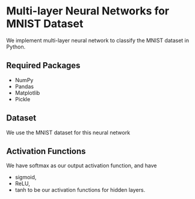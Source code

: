 # Multi-layer Neural Networks for MNIST Dataset

We implement multi-layer neural network to classify the MNIST dataset in Python.

## Required Packages
* NumPy
* Pandas
* Matplotlib
* Pickle

## Dataset
We use the MNIST dataset for this neural network

## Activation Functions
We have softmax as our output activation function, and have
* sigmoid,
* ReLU,
* tanh
to be our activation functions for hidden layers.

